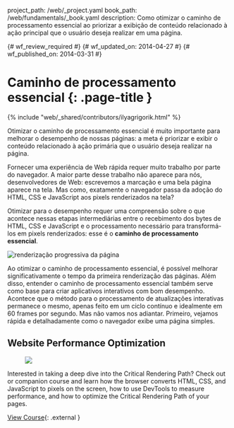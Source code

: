 project_path: /web/_project.yaml
book_path: /web/fundamentals/_book.yaml
description: Como otimizar o caminho de processamento essencial ao priorizar a exibição de conteúdo relacionado à ação principal que o usuário deseja realizar em uma página.

{# wf_review_required #}
{# wf_updated_on: 2014-04-27 #}
{# wf_published_on: 2014-03-31 #}

# Caminho de processamento essencial {: .page-title }

{% include "web/_shared/contributors/ilyagrigorik.html" %}


Otimizar o caminho de processamento essencial é muito importante para melhorar o desempenho de nossas páginas: a meta é priorizar e exibir o conteúdo relacionado à ação primária que o usuário deseja realizar na página.

Fornecer uma experiência de Web rápida requer muito trabalho por parte do navegador. A maior parte desse trabalho não aparece para nós, desenvolvedores de Web: escrevemos a marcação e uma bela página aparece na tela. Mas como, exatamente o navegador passa da adoção do HTML, CSS e JavaScript aos pixels renderizados na tela?

Otimizar para o desempenho requer uma compreensão sobre o que acontece nessas etapas intermediárias entre o recebimento dos bytes de HTML, CSS e JavaScript e o processamento necessário para transformá-los em pixels renderizados: esse é o **caminho de processamento essencial**.

<img src="images/progressive-rendering.png" class="center" alt="renderização progressiva da página">

Ao otimizar o caminho de processamento essencial, é possível melhorar significativamente o tempo da primeira renderização das páginas. Além disso, entender o caminho de processamento essencial também serve como base para criar aplicativos interativos com bom desempenho. Acontece que o método para o processamento de atualizações interativas permanece o mesmo, apenas feito em um ciclo contínuo e idealmente em 60 frames por segundo. Mas não vamos nos adiantar. Primeiro, vejamos rápida e detalhadamente como o navegador exibe uma página simples.


## Website Performance Optimization
<div class="attempt-right">
  <figure>
    <img src="images/crp-udacity.png">
  </figure>
</div>

Interested in taking a deep dive into the Critical Rendering Path? Check out or companion course and learn how the browser converts HTML, CSS, and JavaScript to pixels on the screen, how to use DevTools to measure performance, and how to optimize the Critical Rendering Path of your pages.

[View Course](https://udacity.com/ud884){: .external }




